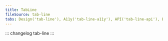 ```yaml
---
title: TabLine
fileSource: tab-line
tabs: Design('tab-line'), A11y('tab-line-a11y'), API('tab-line-api'), Example('tab-line-code'), Changelog('tab-line-changelog')
---
```


::: changelog tab-line :::
